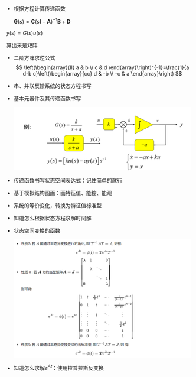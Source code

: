 - 根据方程计算传递函数

  $\boldsymbol{G}(s)=\boldsymbol{C}(s \boldsymbol{I}-\boldsymbol{A})^{-1} \boldsymbol{B}+\boldsymbol{D}$

​		$y(s) = G(s)u(s)$		

​		算出来是矩阵

- 二阶方阵求逆公式
  $$
  \left(\begin{array}{ll}
  a & b \\
  c & d
  \end{array}\right)^{-1}=\frac{1}{a d-b c}\left(\begin{array}{cc}
  d & -b \\
  -c & a
  \end{array}\right)
  $$

- 串、并联反馈系统的状态方程书写

- 基本元器件及其传递函数书写

  <img src="自控期末复习要点.assets/image-20211227131855768.png" alt="image-20211227131855768" style="zoom:50%;" />

- 传递函数书写状态空间表达式：记住简单的就行

- 基于模拟结构图画：画特征值、能控、能观

- 系统的等价变化，转换为特征值标准型

- 知道怎么根据状态方程求解时间解

- 状态空间变换的函数

  <img src="自控期末复习要点.assets/image-20211228195709334.png" alt="image-20211228195709334" style="zoom:100%;" />

- 知道怎么求解$e^{At}$：使用拉普拉斯反变换   
